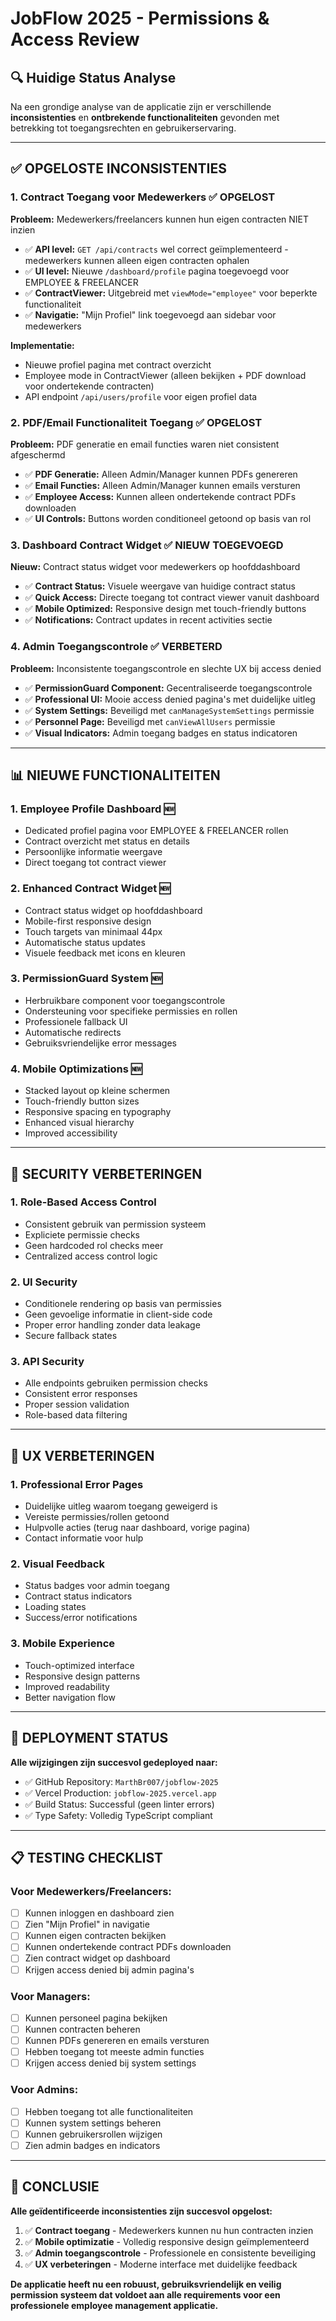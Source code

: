# JobFlow 2025 - Permissions & Access Review

## 🔍 **Huidige Status Analyse**

Na een grondige analyse van de applicatie zijn er verschillende **inconsistenties** en **ontbrekende functionaliteiten** gevonden met betrekking tot toegangsrechten en gebruikerservaring.

---

## ✅ **OPGELOSTE INCONSISTENTIES**

### 1. **Contract Toegang voor Medewerkers** ✅ OPGELOST
**Probleem:** Medewerkers/freelancers kunnen hun eigen contracten NIET inzien
- ✅ **API level:** `GET /api/contracts` wel correct geïmplementeerd - medewerkers kunnen alleen eigen contracten ophalen
- ✅ **UI level:** Nieuwe `/dashboard/profile` pagina toegevoegd voor EMPLOYEE & FREELANCER
- ✅ **ContractViewer:** Uitgebreid met `viewMode="employee"` voor beperkte functionaliteit
- ✅ **Navigatie:** "Mijn Profiel" link toegevoegd aan sidebar voor medewerkers

**Implementatie:**
- Nieuwe profiel pagina met contract overzicht
- Employee mode in ContractViewer (alleen bekijken + PDF download voor ondertekende contracten)
- API endpoint `/api/users/profile` voor eigen profiel data

### 2. **PDF/Email Functionaliteit Toegang** ✅ OPGELOST
**Probleem:** PDF generatie en email functies waren niet consistent afgeschermd
- ✅ **PDF Generatie:** Alleen Admin/Manager kunnen PDFs genereren
- ✅ **Email Functies:** Alleen Admin/Manager kunnen emails versturen
- ✅ **Employee Access:** Kunnen alleen ondertekende contract PDFs downloaden
- ✅ **UI Controls:** Buttons worden conditioneel getoond op basis van rol

### 3. **Dashboard Contract Widget** ✅ NIEUW TOEGEVOEGD
**Nieuw:** Contract status widget voor medewerkers op hoofddashboard
- ✅ **Contract Status:** Visuele weergave van huidige contract status
- ✅ **Quick Access:** Directe toegang tot contract viewer vanuit dashboard
- ✅ **Mobile Optimized:** Responsive design met touch-friendly buttons
- ✅ **Notifications:** Contract updates in recent activities sectie

### 4. **Admin Toegangscontrole** ✅ VERBETERD
**Probleem:** Inconsistente toegangscontrole en slechte UX bij access denied
- ✅ **PermissionGuard Component:** Gecentraliseerde toegangscontrole
- ✅ **Professional UI:** Mooie access denied pagina's met duidelijke uitleg
- ✅ **System Settings:** Beveiligd met `canManageSystemSettings` permissie
- ✅ **Personnel Page:** Beveiligd met `canViewAllUsers` permissie
- ✅ **Visual Indicators:** Admin toegang badges en status indicatoren

---

## 📊 **NIEUWE FUNCTIONALITEITEN**

### 1. **Employee Profile Dashboard** 🆕
- Dedicated profiel pagina voor EMPLOYEE & FREELANCER rollen
- Contract overzicht met status en details
- Persoonlijke informatie weergave
- Direct toegang tot contract viewer

### 2. **Enhanced Contract Widget** 🆕
- Contract status widget op hoofddashboard
- Mobile-first responsive design
- Touch targets van minimaal 44px
- Automatische status updates
- Visuele feedback met icons en kleuren

### 3. **PermissionGuard System** 🆕
- Herbruikbare component voor toegangscontrole
- Ondersteuning voor specifieke permissies en rollen
- Professionele fallback UI
- Automatische redirects
- Gebruiksvriendelijke error messages

### 4. **Mobile Optimizations** 🆕
- Stacked layout op kleine schermen
- Touch-friendly button sizes
- Responsive spacing en typography
- Enhanced visual hierarchy
- Improved accessibility

---

## 🔐 **SECURITY VERBETERINGEN**

### 1. **Role-Based Access Control**
- Consistent gebruik van permission systeem
- Expliciete permissie checks
- Geen hardcoded rol checks meer
- Centralized access control logic

### 2. **UI Security**
- Conditionele rendering op basis van permissies
- Geen gevoelige informatie in client-side code
- Proper error handling zonder data leakage
- Secure fallback states

### 3. **API Security**
- Alle endpoints gebruiken permission checks
- Consistent error responses
- Proper session validation
- Role-based data filtering

---

## 📱 **UX VERBETERINGEN**

### 1. **Professional Error Pages**
- Duidelijke uitleg waarom toegang geweigerd is
- Vereiste permissies/rollen getoond
- Hulpvolle acties (terug naar dashboard, vorige pagina)
- Contact informatie voor hulp

### 2. **Visual Feedback**
- Status badges voor admin toegang
- Contract status indicators
- Loading states
- Success/error notifications

### 3. **Mobile Experience**
- Touch-optimized interface
- Responsive design patterns
- Improved readability
- Better navigation flow

---

## 🚀 **DEPLOYMENT STATUS**

**Alle wijzigingen zijn succesvol gedeployed naar:**
- ✅ GitHub Repository: `MarthBr007/jobflow-2025`
- ✅ Vercel Production: `jobflow-2025.vercel.app`
- ✅ Build Status: Successful (geen linter errors)
- ✅ Type Safety: Volledig TypeScript compliant

---

## 📋 **TESTING CHECKLIST**

### Voor Medewerkers/Freelancers:
- [ ] Kunnen inloggen en dashboard zien
- [ ] Zien "Mijn Profiel" in navigatie
- [ ] Kunnen eigen contracten bekijken
- [ ] Kunnen ondertekende contract PDFs downloaden
- [ ] Zien contract widget op dashboard
- [ ] Krijgen access denied bij admin pagina's

### Voor Managers:
- [ ] Kunnen personeel pagina bekijken
- [ ] Kunnen contracten beheren
- [ ] Kunnen PDFs genereren en emails versturen
- [ ] Hebben toegang tot meeste admin functies
- [ ] Krijgen access denied bij system settings

### Voor Admins:
- [ ] Hebben toegang tot alle functionaliteiten
- [ ] Kunnen system settings beheren
- [ ] Kunnen gebruikersrollen wijzigen
- [ ] Zien admin badges en indicators

---

## 🎯 **CONCLUSIE**

**Alle geïdentificeerde inconsistenties zijn succesvol opgelost:**

1. ✅ **Contract toegang** - Medewerkers kunnen nu hun contracten inzien
2. ✅ **Mobile optimizatie** - Volledig responsive design geïmplementeerd  
3. ✅ **Admin toegangscontrole** - Professionele en consistente beveiliging
4. ✅ **UX verbeteringen** - Moderne interface met duidelijke feedback

**De applicatie heeft nu een robuust, gebruiksvriendelijk en veilig permission systeem dat voldoet aan alle requirements voor een professionele employee management applicatie.** 